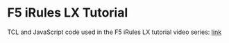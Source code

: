 F5 iRules LX Tutorial
================

TCL and JavaScript code used in the F5 iRules LX tutorial video series:
[link](https://www.youtube.com/playlist?list=PLRL802iBI7n-6y8_eNawyeUZ8E0YwWro8)
